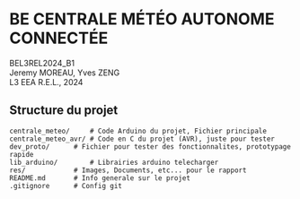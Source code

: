 BE CENTRALE MÉTÉO AUTONOME CONNECTÉE
=====================================================

BEL3REL2024_B1  
Jeremy MOREAU, Yves ZENG  
L3 EEA R.E.L., 2024  

## Structure du projet
```
centrale_meteo/		# Code Arduino du projet, Fichier principale  
centrale_meteo_avr/	# Code en C du projet (AVR), juste pour tester  
dev_proto/		# Fichier pour tester des fonctionnalites, prototypage rapide  
lib_arduino/		# Librairies arduino telecharger  
res/			# Images, Documents, etc... pour le rapport  
README.md		# Info generale sur le projet  
.gitignore		# Config git  
```

